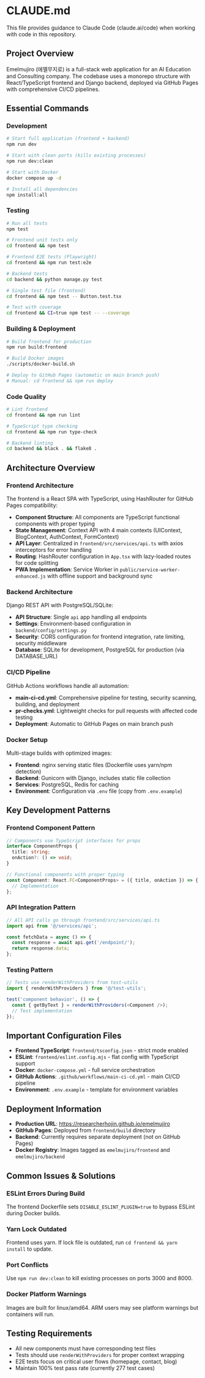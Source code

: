 # CLAUDE.md

This file provides guidance to Claude Code (claude.ai/code) when working with code in this repository.

## Project Overview

Emelmujiro (에멜무지로) is a full-stack web application for an AI Education and Consulting company. The codebase uses a monorepo structure with React/TypeScript frontend and Django backend, deployed via GitHub Pages with comprehensive CI/CD pipelines.

## Essential Commands

### Development
```bash
# Start full application (frontend + backend)
npm run dev

# Start with clean ports (kills existing processes)
npm run dev:clean

# Start with Docker
docker compose up -d

# Install all dependencies
npm install:all
```

### Testing
```bash
# Run all tests
npm test

# Frontend unit tests only
cd frontend && npm test

# Frontend E2E tests (Playwright)
cd frontend && npm run test:e2e

# Backend tests
cd backend && python manage.py test

# Single test file (frontend)
cd frontend && npm test -- Button.test.tsx

# Test with coverage
cd frontend && CI=true npm test -- --coverage
```

### Building & Deployment
```bash
# Build frontend for production
npm run build:frontend

# Build Docker images
./scripts/docker-build.sh

# Deploy to GitHub Pages (automatic on main branch push)
# Manual: cd frontend && npm run deploy
```

### Code Quality
```bash
# Lint frontend
cd frontend && npm run lint

# TypeScript type checking
cd frontend && npm run type-check

# Backend linting
cd backend && black . && flake8 .
```

## Architecture Overview

### Frontend Architecture
The frontend is a React SPA with TypeScript, using HashRouter for GitHub Pages compatibility:

- **Component Structure**: All components are TypeScript functional components with proper typing
- **State Management**: Context API with 4 main contexts (UIContext, BlogContext, AuthContext, FormContext)
- **API Layer**: Centralized in `frontend/src/services/api.ts` with axios interceptors for error handling
- **Routing**: HashRouter configuration in `App.tsx` with lazy-loaded routes for code splitting
- **PWA Implementation**: Service Worker in `public/service-worker-enhanced.js` with offline support and background sync

### Backend Architecture
Django REST API with PostgreSQL/SQLite:

- **API Structure**: Single `api` app handling all endpoints
- **Settings**: Environment-based configuration in `backend/config/settings.py`
- **Security**: CORS configuration for frontend integration, rate limiting, security middleware
- **Database**: SQLite for development, PostgreSQL for production (via DATABASE_URL)

### CI/CD Pipeline
GitHub Actions workflows handle all automation:

- **main-ci-cd.yml**: Comprehensive pipeline for testing, security scanning, building, and deployment
- **pr-checks.yml**: Lightweight checks for pull requests with affected code testing
- **Deployment**: Automatic to GitHub Pages on main branch push

### Docker Setup
Multi-stage builds with optimized images:

- **Frontend**: nginx serving static files (Dockerfile uses yarn/npm detection)
- **Backend**: Gunicorn with Django, includes static file collection
- **Services**: PostgreSQL, Redis for caching
- **Environment**: Configuration via `.env` file (copy from `.env.example`)

## Key Development Patterns

### Frontend Component Pattern
```typescript
// Components use TypeScript interfaces for props
interface ComponentProps {
  title: string;
  onAction?: () => void;
}

// Functional components with proper typing
const Component: React.FC<ComponentProps> = ({ title, onAction }) => {
  // Implementation
};
```

### API Integration Pattern
```typescript
// All API calls go through frontend/src/services/api.ts
import api from '@/services/api';

const fetchData = async () => {
  const response = await api.get('/endpoint/');
  return response.data;
};
```

### Testing Pattern
```typescript
// Tests use renderWithProviders from test-utils
import { renderWithProviders } from '@/test-utils';

test('component behavior', () => {
  const { getByText } = renderWithProviders(<Component />);
  // Test implementation
});
```

## Important Configuration Files

- **Frontend TypeScript**: `frontend/tsconfig.json` - strict mode enabled
- **ESLint**: `frontend/eslint.config.mjs` - flat config with TypeScript support
- **Docker**: `docker-compose.yml` - full service orchestration
- **GitHub Actions**: `.github/workflows/main-ci-cd.yml` - main CI/CD pipeline
- **Environment**: `.env.example` - template for environment variables

## Deployment Information

- **Production URL**: https://researcherhojin.github.io/emelmujiro
- **GitHub Pages**: Deployed from `frontend/build` directory
- **Backend**: Currently requires separate deployment (not on GitHub Pages)
- **Docker Registry**: Images tagged as `emelmujiro/frontend` and `emelmujiro/backend`

## Common Issues & Solutions

### ESLint Errors During Build
The frontend Dockerfile sets `DISABLE_ESLINT_PLUGIN=true` to bypass ESLint during Docker builds.

### Yarn Lock Outdated
Frontend uses yarn. If lock file is outdated, run `cd frontend && yarn install` to update.

### Port Conflicts
Use `npm run dev:clean` to kill existing processes on ports 3000 and 8000.

### Docker Platform Warnings
Images are built for linux/amd64. ARM users may see platform warnings but containers will run.

## Testing Requirements

- All new components must have corresponding test files
- Tests should use `renderWithProviders` for proper context wrapping
- E2E tests focus on critical user flows (homepage, contact, blog)
- Maintain 100% test pass rate (currently 277 test cases)